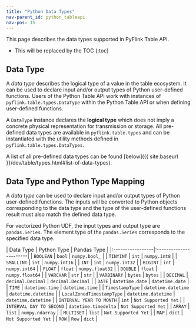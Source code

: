 ```yaml
---
title: "Python Data Types"
nav-parent_id: python_tableapi
nav-pos: 15
---
```

<!--
Licensed to the Apache Software Foundation (ASF) under one
or more contributor license agreements.  See the NOTICE file
distributed with this work for additional information
regarding copyright ownership.  The ASF licenses this file
to you under the Apache License, Version 2.0 (the
"License"); you may not use this file except in compliance
with the License.  You may obtain a copy of the License at

  http://www.apache.org/licenses/LICENSE-2.0

Unless required by applicable law or agreed to in writing,
software distributed under the License is distributed on an
"AS IS" BASIS, WITHOUT WARRANTIES OR CONDITIONS OF ANY
KIND, either express or implied.  See the License for the
specific language governing permissions and limitations
under the License.
-->

This page describes the data types supported in PyFlink Table API.

* This will be replaced by the TOC
{:toc}

Data Type
---------

A *data type* describes the logical type of a value in the table ecosystem. It can be used to declare input and/or
output types of Python user-defined functions. Users of the Python Table API work with instances of
`pyflink.table.types.DataType` within the Python Table API or when defining user-defined functions.

A `DataType` instance declares the **logical type** which does not imply a concrete physical representation for transmission
or storage. All pre-defined data types are available in `pyflink.table.types` and can be instantiated with the utility methods
defined in `pyflink.table.types.DataTypes`.

A list of all pre-defined data types can be found [below]({{ site.baseurl }}/dev/table/types.html#list-of-data-types).

Data Type and Python Type Mapping
------------------

A *data type* can be used to declare input and/or output types of Python user-defined functions. The inputs
will be converted to Python objects corresponding to the data type and the type of the user-defined functions
result must also match the defined data type.

For vectorized Python UDF, the input types and output type are `pandas.Series`. The element type
of the `pandas.Series` corresponds to the specified data type.

| Data Type | Python Type | Pandas Type |
|:-----------------|:-----------------------|
| `BOOLEAN` | `bool` | `numpy.bool_` |
| `TINYINT` | `int` | `numpy.int8` |
| `SMALLINT` | `int` | `numpy.int16` |
| `INT` | `int` | `numpy.int32` |
| `BIGINT` | `int` | `numpy.int64` |
| `FLOAT` | `float` | `numpy.float32` |
| `DOUBLE` | `float` | `numpy.float64` |
| `VARCHAR` | `str` | `str` |
| `VARBINARY` | `bytes` | `bytes` |
| `DECIMAL` | `decimal.Decimal` | `decimal.Decimal` |
| `DATE` | `datetime.date` | `datetime.date` |
| `TIME` | `datetime.time` | `datetime.time` |
| `TimestampType` | `datetime.datetime` | `datetime.datetime` |
| `LocalZonedTimestampType` | `datetime.datetime` | `datetime.datetime` |
| `INTERVAL YEAR TO MONTH` | `int` | `Not Supported Yet` |
| `INTERVAL DAY TO SECOND` | `datetime.timedelta` | `Not Supported Yet` |
| `ARRAY` | `list` | `numpy.ndarray` |
| `MULTISET` | `list` | `Not Supported Yet` |
| `MAP` | `dict` | `Not Supported Yet` |
| `ROW` | `Row` | `dict` |
